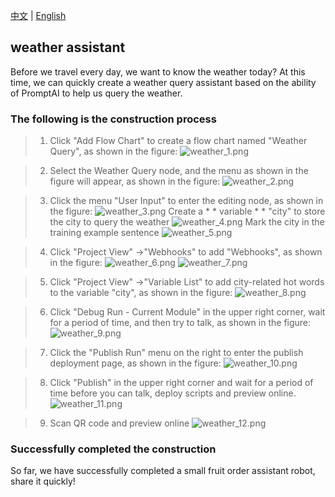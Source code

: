 [中文](weather.md) | [English](weather_en.md)

## weather assistant

Before we travel every day, we want to know the weather today? At this time, we can quickly create a weather query assistant based on the ability of PromptAI to help us query the weather.
### The following is the construction process

> 1. Click "Add Flow Chart" to create a flow chart named "Weather Query",  as shown in the figure:
>    ![weather_1.png](images/weather_1.png)

> 2. Select the Weather Query node, and the menu as shown in the figure will appear, as shown in the figure:
>    ![weather_2.png](images/weather_2.png)

> 3. Click the menu "User Input" to enter the editing node, as shown in the figure:
>    ![weather_3.png](images/weather_3.png)
>    Create a * * variable * * "city" to store the city to query the weather
     ![weather_4.png](images/weather_4.png)
>    Mark the city in the training example sentence
>    ![weather_5.png](images/weather_5.png)

> 4. Click "Project View" ->"Webhooks" to add "Webhooks", as shown in the figure:
>    ![weather_6.png](images/weather_6.png)
>    ![weather_7.png](images/weather_7.png)

> 5. Click "Project View" ->"Variable List" to add city-related hot words to the variable "city", as shown in the figure:
>    ![weather_8.png](images/weather_8.png)

> 6. Click "Debug Run - Current Module" in the upper right corner, wait for a period of time, and then try to talk, as shown in the figure:
>    ![weather_9.png](images/weather_9.png)

> 7. Click the "Publish Run" menu on the right to enter the publish deployment page, as shown in the figure:
>    ![weather_10.png](images/weather_10.png)

> 8. Click "Publish" in the upper right corner and wait for a period of time before you can talk, deploy scripts and preview online.
>    ![weather_11.png](images/weather_11.png)

> 9. Scan QR code and preview online
>     ![weather_12.png](images/weather_12.png)
> 
### Successfully completed the construction

So far, we have successfully completed a small fruit order assistant robot, share it quickly!
